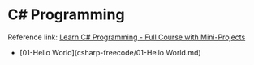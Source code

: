 # C# Programming
Reference link: [Learn C# Programming - Full Course with Mini-Projects](https://www.youtube.com/watch?v=YrtFtdTTfv0)
- [01-Hello World](csharp-freecode/01-Hello World.md)
